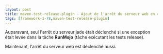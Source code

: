 ```yaml
---
layout: post
title: maven-test-release-plugin - Ajout de l'arrêt du serveur web en cas d'échec sur un test release
tags: [framework-1-78,maven-test-release-plugin]
---
```

Auparavant, seul l'arrêt du serveur jade était déclenché si une exception était levée dans la tâche **RunMojo** (tâche exécutant les tests release).

Maintenant, l'arrêt du serveur web est déclenché aussi. 